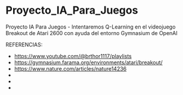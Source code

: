 # Proyecto_IA_Para_Juegos
Proyecto IA Para Juegos - Intentaremos Q-Learning en el videojuego Breakout de Atari 2600 con ayuda del entorno Gymnasium de OpenAI

REFERENCIAS:
- https://www.youtube.com/@brthor1117/playlists
- https://gymnasium.farama.org/environments/atari/breakout/
- https://www.nature.com/articles/nature14236
- 
- 
- 
